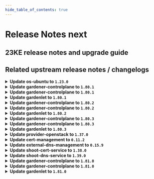 ```yaml
---
hide_table_of_contents: true
---
```


# Release Notes next

## 23KE release notes and upgrade guide

## Related upstream release notes / changelogs


<details>
<summary><b>Update os-ubuntu to <code>1.23.0</code></b></summary>

# [gardener/gardener-extension-os-ubuntu]

## ⚠️ Breaking Changes

- `[OPERATOR]` `extension-os-ubuntu` no longer supports Shoots with Кubernetes version < 1.22. by @shafeeqes [#82]

</details>

<details>
<summary><b>Update gardener-controlplane to <code>1.80.1</code></b></summary>

# [gardener/gardener]

## 🐛 Bug Fixes

- `[USER]` The two additional labels `worker.gardener.cloud/image-name` and `worker.gardener.cloud/image-version` that were previously introduced and attached to worker nodes are removed again to fix a regression that causes the `kubelet` to restart on nodes that are due to be upgraded to a new OS but not rolled yet which causes their `Pod`s to become temporarily unready. by @gardener-ci-robot [#8551]

## Docker Images
admission-controller: `eu.gcr.io/gardener-project/gardener/admission-controller:v1.80.1`
apiserver: `eu.gcr.io/gardener-project/gardener/apiserver:v1.80.1`
controller-manager: `eu.gcr.io/gardener-project/gardener/controller-manager:v1.80.1`
scheduler: `eu.gcr.io/gardener-project/gardener/scheduler:v1.80.1`
operator: `eu.gcr.io/gardener-project/gardener/operator:v1.80.1`
gardenlet: `eu.gcr.io/gardener-project/gardener/gardenlet:v1.80.1`
resource-manager: `eu.gcr.io/gardener-project/gardener/resource-manager:v1.80.1`

</details>

<details>
<summary><b>Update gardener-controlplane to <code>1.80.1</code></b></summary>

# [gardener/gardener]

## 🐛 Bug Fixes

- `[USER]` The two additional labels `worker.gardener.cloud/image-name` and `worker.gardener.cloud/image-version` that were previously introduced and attached to worker nodes are removed again to fix a regression that causes the `kubelet` to restart on nodes that are due to be upgraded to a new OS but not rolled yet which causes their `Pod`s to become temporarily unready. by @gardener-ci-robot [#8551]

## Docker Images
admission-controller: `eu.gcr.io/gardener-project/gardener/admission-controller:v1.80.1`
apiserver: `eu.gcr.io/gardener-project/gardener/apiserver:v1.80.1`
controller-manager: `eu.gcr.io/gardener-project/gardener/controller-manager:v1.80.1`
scheduler: `eu.gcr.io/gardener-project/gardener/scheduler:v1.80.1`
operator: `eu.gcr.io/gardener-project/gardener/operator:v1.80.1`
gardenlet: `eu.gcr.io/gardener-project/gardener/gardenlet:v1.80.1`
resource-manager: `eu.gcr.io/gardener-project/gardener/resource-manager:v1.80.1`

</details>

<details>
<summary><b>Update gardenlet to <code>1.80.1</code></b></summary>

# [gardener/gardener]

## 🐛 Bug Fixes

- `[USER]` The two additional labels `worker.gardener.cloud/image-name` and `worker.gardener.cloud/image-version` that were previously introduced and attached to worker nodes are removed again to fix a regression that causes the `kubelet` to restart on nodes that are due to be upgraded to a new OS but not rolled yet which causes their `Pod`s to become temporarily unready. by @gardener-ci-robot [#8551]

## Docker Images
admission-controller: `eu.gcr.io/gardener-project/gardener/admission-controller:v1.80.1`
apiserver: `eu.gcr.io/gardener-project/gardener/apiserver:v1.80.1`
controller-manager: `eu.gcr.io/gardener-project/gardener/controller-manager:v1.80.1`
scheduler: `eu.gcr.io/gardener-project/gardener/scheduler:v1.80.1`
operator: `eu.gcr.io/gardener-project/gardener/operator:v1.80.1`
gardenlet: `eu.gcr.io/gardener-project/gardener/gardenlet:v1.80.1`
resource-manager: `eu.gcr.io/gardener-project/gardener/resource-manager:v1.80.1`

</details>

<details>
<summary><b>Update gardener-controlplane to <code>1.80.2</code></b></summary>

# [gardener/gardener]

## 🐛 Bug Fixes

- `[USER]` A bug causing unnecessary reorder of extension in `Shoot` `spec.extensions` is fixed. by @gardener-ci-robot [#8575]
- `[OPERATOR]` Fixed a possibility for the `migrate` phase of control plane migration to become permanently stuck if the shoot was created when the `MachineControllerManagerDeployment` feature gate is disabled, control plane migration is triggered for the shoot and the feature gate is enabled during the migration phase. by @gardener-ci-robot [#8570]

</details>

<details>
<summary><b>Update gardener-controlplane to <code>1.80.2</code></b></summary>

# [gardener/gardener]

## 🐛 Bug Fixes

- `[USER]` A bug causing unnecessary reorder of extension in `Shoot` `spec.extensions` is fixed. by @gardener-ci-robot [#8575]
- `[OPERATOR]` Fixed a possibility for the `migrate` phase of control plane migration to become permanently stuck if the shoot was created when the `MachineControllerManagerDeployment` feature gate is disabled, control plane migration is triggered for the shoot and the feature gate is enabled during the migration phase. by @gardener-ci-robot [#8570]

</details>

<details>
<summary><b>Update gardenlet to <code>1.80.2</code></b></summary>

# [gardener/gardener]

## 🐛 Bug Fixes

- `[USER]` A bug causing unnecessary reorder of extension in `Shoot` `spec.extensions` is fixed. by @gardener-ci-robot [#8575]
- `[OPERATOR]` Fixed a possibility for the `migrate` phase of control plane migration to become permanently stuck if the shoot was created when the `MachineControllerManagerDeployment` feature gate is disabled, control plane migration is triggered for the shoot and the feature gate is enabled during the migration phase. by @gardener-ci-robot [#8570]

</details>

<details>
<summary><b>Update gardener-controlplane to <code>1.80.3</code></b></summary>

# [gardener/gardener]

## 🐛 Bug Fixes

- `[USER]` A bug has been fixed that prevented users without permissions to list `CustomResourceDefinition`s from interacting with the Gardener APIs when using a `kubectl` version lower than `1.27`. by @gardener-ci-robot [#8580]

</details>

<details>
<summary><b>Update gardener-controlplane to <code>1.80.3</code></b></summary>

# [gardener/gardener]

## 🐛 Bug Fixes

- `[USER]` A bug has been fixed that prevented users without permissions to list `CustomResourceDefinition`s from interacting with the Gardener APIs when using a `kubectl` version lower than `1.27`. by @gardener-ci-robot [#8580]

</details>

<details>
<summary><b>Update gardenlet to <code>1.80.3</code></b></summary>

# [gardener/gardener]

## 🐛 Bug Fixes

- `[USER]` A bug has been fixed that prevented users without permissions to list `CustomResourceDefinition`s from interacting with the Gardener APIs when using a `kubectl` version lower than `1.27`. by @gardener-ci-robot [#8580]

</details>

<details>
<summary><b>Update provider-openstack to <code>1.37.0</code></b></summary>

# [gardener/machine-controller-manager]

## 🐛 Bug Fixes

- `[OPERATOR]` Included `UnavailableReplicas` in determining if a machine deployment status update is needed by @rishabh-11 [gardener/machine-controller-manager#833]
- `[OPERATOR]` Force drain and delete volume attachments for nodes un-healthy due to `ReadOnlyFileSystem` and `NotReady` for too long by @elankath [gardener/machine-controller-manager#839]
- `[OPERATOR]` An issue causing nil pointer panic on scaleup of the machinedeployment along with trigger of rolling update, is fixed by @acumino [gardener/machine-controller-manager#814]
- `[USER]` An edge case where outdated DesiredReplicas annotation blocked a rolling update is fixed. by @rishabh-11 [gardener/machine-controller-manager#821]
## 🏃 Others

- `[DEVELOPER]` status.Status now captures underline cause, allowing consumers to introspect the error returned by the provider. WrapError() function could be used to wrap the provider error by @unmarshall [gardener/machine-controller-manager#842]
- `[DEVELOPER]` Removed dead metrics code and refactored the remaining metrics code by @himanshu-kun [gardener/machine-controller-manager#823]
- `[DEVELOPER]` A new make target is introduced to add license headers. by @unmarshall [gardener/machine-controller-manager#845]
- `[DEVELOPER]` Bump `k8s.io/*` deps to v0.27.2 by @afritzler [gardener/machine-controller-manager#820]
- `[OPERATOR]` Added a new metric that will allow to get the number of stale (due to unhealthiness) machines  that are getting terminated by @jguipi [gardener/machine-controller-manager#808]
- `[OPERATOR]` Updated to go v1.20.5 by @rishabh-11 [gardener/machine-controller-manager#827]
- `[OPERATOR]` Makefile targets have changed: Introduced gardener-setup, gardener-restore, gardener-local-mcm-up, non-gardener-setup, non-gardener-restore,  non-gardener-local-mcm-up. Users can also directly use the scripts which are used by these makefile targets. by @unmarshall [gardener/machine-controller-manager#852]
- `[OPERATOR]` Added `errorCode` field in the `LastOperation` struct. This should be implemented only for the `CreateMachine` call in the `triggerCreationFlow`. This field will be utilized by Cluster autoscaler to do early backoff  by @rishabh-11 [gardener/machine-controller-manager#851]
- `[OPERATOR]` New metrics introduced:   
  - api_request_duration_seconds -> tracks time taken for successful invocation of provider APIs. This metric can be filtered by provider and service.  
  - driver_request_duration_seconds -> tracks total time taken to successfully complete driver method invocation. This metric can be filtered by provider and operation.  
  - driver_requests_failed_total -> records total number of failed driver API requests. This metric can be filtered by provider, operations and error_code. by @unmarshall [gardener/machine-controller-manager#842]
# [gardener/gardener-extension-provider-openstack]

## ⚠️ Breaking Changes

- `[OPERATOR]` `provider-openstack` no longer supports Shoots or Seeds with Кubernetes version < 1.24. by @shafeeqes [#670]
## 🏃 Others

- `[OPERATOR]` Enable propagating pod routes to nodes without overlay network by @ScheererJ [#654]
- `[OPERATOR]` updated image csi-attacher -> `v4.4.0` by @kon-angelo [#675]
- `[OPERATOR]` updated image manila-csi-plugin `v1.27.1`-> `v1.27.2` by @kon-angelo [#675]
- `[OPERATOR]` updated image snapshot-controller -> `v6.3.0` by @kon-angelo [#675]
- `[OPERATOR]` updated image livenessprobe -> `v2.11.0` by @kon-angelo [#675]
- `[OPERATOR]` Add manila topology labels to machines. This enables scaling from 0 for pods depending on manila volumes. by @kon-angelo [#674]
- `[OPERATOR]` updated image cinder-csi-plugin `v1.27.1`-> `v1.27.2` by @kon-angelo [#675]
- `[OPERATOR]` updated image cloud-provider-openstack `v1.27.1`-> `v1.27.2` by @kon-angelo [#675]
- `[OPERATOR]` updated image csi-provisioner -> `v3.6.0` by @kon-angelo [#675]
- `[OPERATOR]` updated image csi-resizer -> `v1.9.0` by @kon-angelo [#675]
- `[DEVELOPER]` Added description to openstack security group rules. by @nschad [#666]
# [gardener/machine-controller-manager-provider-openstack]

## 🏃 Others

- `[USER]` Vendor gardener `v1.79.0` by @kon-angelo [gardener/machine-controller-manager-provider-openstack#100]
- `[USER]` `ResourceExhausted` error code is returned when no valid host is found in the zone  by @rishabh-11 [gardener/machine-controller-manager-provider-openstack#97]
- `[DEPENDENCY]` The following dependency is updated:-  
  github.com/gardener/machine-controller-manager v0.49.1 -> v0.50.0 by @rishabh-11 [gardener/machine-controller-manager-provider-openstack#98]

</details>

<details>
<summary><b>Update cert-management to <code>0.11.2</code></b></summary>

# [gardener/cert-management]

## 🏃 Others

- `[OPERATOR]` Update k8s dependencies by updating controller-manager-library by @MartinWeindel [#142]
- `[OPERATOR]` Bumps golang from 1.21.1 to 1.21.2. by @MartinWeindel [#142]

</details>

<details>
<summary><b>Update external-dns-management to <code>0.15.9</code></b></summary>

# [gardener/external-dns-management]

## ✨ New Features

- `[USER]` Creating a `DNSEntry` for the base domain of a hosted zone is now allowed for all providers but `azure-dns` and `azure-private-dns`. by @MartinWeindel [#316]
## 🏃 Others

- `[OPERATOR]` Update AWS canonical hosted zones from github.com/kubernetes-sigs/external-dns repository. by @MartinWeindel [#322]
- `[OPERATOR]` Bumps golang from 1.21.1 to 1.21.2. by @MartinWeindel [#323]
- `[OPERATOR]` Bumps golang from 1.20.7 to 1.21.1. by @dependabot[bot] [#318]
- `[OPERATOR]` Update k8s dependencies by updating controller-manager-library by @MartinWeindel [#323]
- `[OPERATOR]` Additional AWS regions `ap-southeast-4` and `il-central-1` with canonical hosted zones for ELBs by @MartinWeindel [#321]
- `[USER]` Infoblox provider: support for extensible attributes by @nitrocb [#320]

</details>

<details>
<summary><b>Update shoot-cert-service to <code>1.38.0</code></b></summary>

# [gardener/gardener-extension-shoot-cert-service]

## 🐛 Bug Fixes

- `[OPERATOR]` The `CustomResourceDefinition`s deployed to shoot clusters are now labelled with `shoot.gardener.cloud/no-cleanup=true` to prevent `gardenlet` to deleting them during shoot deletion. by @MartinWeindel [#195]
- `[OPERATOR]` The `CustomResourceDefinition`s deployed to shoot clusters are now annotated with `resources.gardener.cloud/skip-health-check=true` to prevent `gardener-resource-manager` from recreating them too fast during shoot deletion. by @rfranzke [#194]
## 🏃 Others

- `[OPERATOR]` Bumps golang from 1.21.0 to 1.21.1. by @dependabot[bot] [#193]
- `[OPERATOR]` The following dependency is updated:  
  - github.com/gardener/gardener: v1.77.0-> v1.80.1  
  - k8s.io/* : v0.26.3 -> v0.28.2  
  - sigs.k8s.io/controller-runtime: v0.14.6-> v0.16.2 by @acumino [#196]
# [gardener/cert-management]

## 🐛 Bug Fixes

- `[OPERATOR]` Fix edge case of inconsistent certificate/secret: request certificate in this case. by @MartinWeindel [gardener/cert-management#138]
- `[USER]` Disable followCNAME by default again as it was activated implicitly by github.com/go-acme/lego version upgrade by @MartinWeindel [gardener/cert-management#140]
## 🏃 Others

- `[OPERATOR]` Bumps golang from 1.21.1 to 1.21.2. by @MartinWeindel [gardener/cert-management#142]
- `[OPERATOR]` Update k8s dependencies by updating controller-manager-library by @MartinWeindel [gardener/cert-management#142]

</details>

<details>
<summary><b>Update shoot-dns-service to <code>1.39.0</code></b></summary>

# [gardener/external-dns-management]

## ✨ New Features

- `[USER]` Creating a `DNSEntry` for the base domain of a hosted zone is now allowed for all providers but `azure-dns` and `azure-private-dns`. by @MartinWeindel [gardener/external-dns-management#316]
## 🏃 Others

- `[USER]` Infoblox provider: support for extensible attributes by @nitrocb [gardener/external-dns-management#320]
- `[OPERATOR]` Update AWS canonical hosted zones from github.com/kubernetes-sigs/external-dns repository. by @MartinWeindel [gardener/external-dns-management#322]
- `[OPERATOR]` Bumps golang from 1.20.7 to 1.21.1. by @dependabot[bot] [gardener/external-dns-management#318]
- `[OPERATOR]` Additional AWS regions `ap-southeast-4` and `il-central-1` with canonical hosted zones for ELBs by @MartinWeindel [gardener/external-dns-management#321]
- `[OPERATOR]` Update k8s dependencies by updating controller-manager-library by @MartinWeindel [gardener/external-dns-management#323]
- `[OPERATOR]` Bumps golang from 1.21.1 to 1.21.2. by @MartinWeindel [gardener/external-dns-management#323]
# [gardener/gardener-extension-shoot-dns-service]

## ⚠️ Breaking Changes

- `[OPERATOR]` `extension-shoot-dns-service` no longer supports Shoots with Кubernetes version < 1.24. by @shafeeqes [#241]
## 🐛 Bug Fixes

- `[OPERATOR]` The `CustomResourceDefinition`s deployed to shoot clusters are now annotated with `resources.gardener.cloud/skip-health-check=true` to prevent `gardener-resource-manager` from recreating them too fast during shoot deletion. by @rfranzke [#240]
- `[OPERATOR]` The `CustomResourceDefinition`s deployed to shoot clusters are now labelled with `shoot.gardener.cloud/no-cleanup=true` to prevent `gardenlet` to deleting them during shoot deletion. by @MartinWeindel [#243]
## 🏃 Others

- `[OPERATOR]` Add copy of images.yaml to charts dir to resolve installation issue for landscapes using RBSC by @MartinWeindel [#237]
- `[OPERATOR]` The following dependency is updated:  
  - github.com/gardener/gardener: v1.77.0-> v1.80.1  
  - k8s.io/* : v0.26.3 -> v0.28.2  
  - sigs.k8s.io/controller-runtime: v0.14.6-> v0.16.2 by @acumino [#244]
- `[OPERATOR]` Bumps golang from 1.21.0 to 1.21.1. by @dependabot[bot] [#239]

</details>

<details>
<summary><b>Update gardener-controlplane to <code>1.81.0</code></b></summary>

# [gardener/etcd-druid]

## ⚠️ Breaking Changes

- `[USER]` Update etcd-custom-image to `v3.4.26-2`. by @shreyas-s-rao [gardener/etcd-druid#656]
- `[OPERATOR]` Etcd druid will now not support `policy/v1beta1` for `PodDisruptionBudget`s and will only use `policy/v1` for `PodDisruptionBudget`s by @aaronfern [gardener/etcd-druid#681]
## 📰 Noteworthy

- `[OPERATOR]` `custodian-sync-period` value is set to `15s` in the Helm chart for etcd-druid. by @shreyas-s-rao [gardener/etcd-druid#688]
- `[OPERATOR]` Add new flag `metrics-scrape-wait-duration` for compaction controller to set a wait duration at the end of every compaction job, to allow for metrics to be scraped by a Prometheus instance. by @abdasgupta [gardener/etcd-druid#686]
- `[OPERATOR]` Etcd snapshot compaction jobs will now be named `<etcd-name>-compactor` for better readability for human operators. by @abdasgupta [gardener/etcd-druid#672]
## ✨ New Features

- `[OPERATOR]` Introduce `Spec.Backup.DeltaSnapshotRetentionPeriod` in the `Etcd` resource to allow configuring retention period for delta snapshots. by @seshachalam-yv [gardener/etcd-druid#651]
- `[DEVELOPER]` Add support for `Local` provider for e2e tests. by @shreyas-s-rao [gardener/etcd-druid#668]
## 🐛 Bug Fixes

- `[OPERATOR]` A bug causing incorrect volume mount path for `Etcd`s and `EtcdCopyBackupsTask`s using `Local` snapshot storage provider while using distroless etcd-backup-restore image `v0.25.x` has been resolved. by @aaronfern [gardener/etcd-druid#662]
- `[OPERATOR]` Custodian controller no longer watches leases owned by the etcd resources, thus reducing frequency of etcd status updates and now honouring `custodian-sync-period` value. by @shreyas-s-rao [gardener/etcd-druid#688]
- `[OPERATOR]` Resolved an issue where the Custodian Controller was not updating the `Replicas` field in the `etcd` status to reflect the `CurrentReplicas` from the StatefulSet status. This fix ensures consistent behavior with the `etcd` Controller in Druid. by @seshachalam-yv [gardener/etcd-druid#701]
- `[OPERATOR]` A bug causing `EtcdCopyBackupsTask` jobs to fail to create temp snapshot directory while using distroless etcd-backup-restore image `v0.25.x` has been resolved. by @aaronfern [gardener/etcd-druid#662]
## 🏃 Others

- `[OPERATOR]` Upgraded `etcd-backup-restore` from `v0.24.3` to `v0.24.6` for `etcd-custom-image`, and from `v0.25.1` to `v0.26.0` for `etcd-wrapper` by @gardener-robot-ci-3 [gardener/etcd-druid#687]
- `[OPERATOR]` All default images are now present in `images.yaml` by @aaronfern [gardener/etcd-druid#673]
## 📖 Documentation

- `[DEVELOPER]` Introduce DEPs (Druid Enhancement Proposals) for proposing large design changes in etcd-druid. by @shreyas-s-rao [gardener/etcd-druid#659]
- `[OPERATOR]` Introduce DEP-04 [EtcdMember Custom Resource](https://github.com/gardener/etcd-druid/blob/master/docs/proposals/04-etcd-member-custom-resource.md). by @shreyas-s-rao [gardener/etcd-druid#658]
# [gardener/etcd-backup-restore]

## 📰 Noteworthy

- `[USER]` Introduce flag `metrics-scrape-wait-duration` to `etcdbrctl compact` command, that specifies a wait duration at the end of a snapshot compaction, to allow Prometheus to scrape metrics related to compaction before the `etcdbrctl` process exits. by @abdasgupta [gardener/etcd-backup-restore#667]
- `[OPERATOR]` Etcd-backup-restore now uses the user home directory to create files. by @aaronfern [gardener/etcd-backup-restore#637]
- `[OPERATOR]` Etcd-backup-restore now uses a distroless image as its base image. It is no longer compatible with [etcd-custom-image](https://github.com/gardener/etcd-custom-image), and must be used with [etcd-wrapper](https://github.com/gardener/etcd-wrapper) instead.  by @aaronfern [gardener/etcd-backup-restore#637]
## 🏃 Others

- `[OPERATOR]` Upgraded Ginkgo v1 to v2 and updated other dependencies by @seshachalam-yv [gardener/etcd-backup-restore#647]
- `[OPERATOR]` While scaling up a non-HA etcd cluster to HA skipping the scale-up checks for first member of etcd cluster as first member can never be a part of scale-up scenarios. by @ishan16696 [gardener/etcd-backup-restore#649]
- `[OPERATOR]` Bump alpine base version for Docker build to `3.18.2`. by @shreyas-s-rao [gardener/etcd-backup-restore#638]
- `[OPERATOR]` Backup-restore waits for its etcd to be ready before attempting to update peerUrl by @aaronfern [gardener/etcd-backup-restore#628]
- `[OPERATOR]` Introduced `delta-snapshot-retention-period` CLI flag to extend the configurable retention period for delta snapshots in `etcd-backup-restore`, enhancing flexibility for backup retention. by @seshachalam-yv [gardener/etcd-backup-restore#640]
- `[OPERATOR]` Revendors the bbolt from `v1.3.6` to `v1.3.7` by @ishan16696 [gardener/etcd-backup-restore#659]
- `[DEVELOPER]` Add CVE categorization for etcd-backup-restore. by @shreyas-s-rao [gardener/etcd-backup-restore#644]
# [gardener/machine-controller-manager]

## 🐛 Bug Fixes

- `[OPERATOR]` Force drain and delete volume attachments for nodes un-healthy due to `ReadOnlyFileSystem` and `NotReady` for too long by @elankath [gardener/machine-controller-manager#839]
- `[OPERATOR]` Included `UnavailableReplicas` in determining if a machine deployment status update is needed by @rishabh-11 [gardener/machine-controller-manager#833]
- `[OPERATOR]` An issue causing nil pointer panic on scaleup of the machinedeployment along with trigger of rolling update, is fixed by @acumino [gardener/machine-controller-manager#814]
- `[USER]` An edge case where outdated DesiredReplicas annotation blocked a rolling update is fixed. by @rishabh-11 [gardener/machine-controller-manager#821]
## 🏃 Others

- `[DEVELOPER]` status.Status now captures underline cause, allowing consumers to introspect the error returned by the provider. WrapError() function could be used to wrap the provider error by @unmarshall [gardener/machine-controller-manager#842]
- `[DEVELOPER]` A new make target is introduced to add license headers. by @unmarshall [gardener/machine-controller-manager#845]
- `[DEVELOPER]` Bump `k8s.io/*` deps to v0.27.2 by @afritzler [gardener/machine-controller-manager#820]
- `[DEVELOPER]` Removed dead metrics code and refactored the remaining metrics code by @himanshu-kun [gardener/machine-controller-manager#823]
- `[OPERATOR]` New metrics introduced:   
  - api_request_duration_seconds -> tracks time taken for successful invocation of provider APIs. This metric can be filtered by provider and service.  
  - driver_request_duration_seconds -> tracks total time taken to successfully complete driver method invocation. This metric can be filtered by provider and operation.  
  - driver_requests_failed_total -> records total number of failed driver API requests. This metric can be filtered by provider, operations and error_code. by @unmarshall [gardener/machine-controller-manager#842]
- `[OPERATOR]` Updated to go v1.20.5 by @rishabh-11 [gardener/machine-controller-manager#827]
- `[OPERATOR]` Added a new metric that will allow to get the number of stale (due to unhealthiness) machines  that are getting terminated by @jguipi [gardener/machine-controller-manager#808]
- `[OPERATOR]` Added `errorCode` field in the `LastOperation` struct. This should be implemented only for the `CreateMachine` call in the `triggerCreationFlow`. This field will be utilized by Cluster autoscaler to do early backoff  by @rishabh-11 [gardener/machine-controller-manager#851]
- `[OPERATOR]` Makefile targets have changed: Introduced gardener-setup, gardener-restore, gardener-local-mcm-up, non-gardener-setup, non-gardener-restore,  non-gardener-local-mcm-up. Users can also directly use the scripts which are used by these makefile targets. by @unmarshall [gardener/machine-controller-manager#852]
# [gardener/gardener]

## ⚠️ Breaking Changes

- `[DEPENDENCY]` Extensions have to implement the `ForceDelete` function in the actuator with the logic of forcefully deleting all the resources deployed by them. by @shafeeqes [#8414]
- `[DEPENDENCY]` The `extensions/pkg/controller.Use{TokenRequestor,ServiceAccountTokenVolumeProjection}` functions have been removed since they always return `true`. by @rfranzke [#8582]
- `[OPERATOR]` ⚠️ Gardener does no longer support garden, seed, or shoot clusters with Kubernetes versions < 1.24. Make sure to upgrade all existing clusters before upgrading to this Gardener version. by @shafeeqes [#8487]
- `[DEVELOPER]` The `pkg/utils/gardener.IntStrPtrFromInt` function has been renamed to `IntStrPtrFromInt32` since `intstr.FromInt` is deprecated. by @rfranzke [#8579]
- `[USER]` The `alpha.kube-apiserver.scaling.shoot.gardener.cloud/class` annotation on `Shoot`s has no effect anymore and should be removed. by @rfranzke [#8526]
## 📰 Noteworthy

- `[USER]` The two additional labels `worker.gardener.cloud/image-name` and `worker.gardener.cloud/image-version` that were previously introduced and attached to worker nodes are removed again to fix a regression that causes the `kubelet` to restart on nodes that are due to be upgraded to a new OS but not rolled yet which causes their `Pod`s to become temporarily unready. by @MrBatschner [#8524]
- `[OPERATOR]` The `MachineControllerManagerDeployment` has been promoted to beta and is now enabled by default. Make sure that all registered provider extensions support this feature gate before upgrading to this version of Gardener. by @rfranzke [#8526]
- `[OPERATOR]` The `DisableScalingClassesForShoots` feature gates has been promoted to GA (and is now always enabled). by @rfranzke [#8526]
## ✨ New Features

- `[USER]` The `gardener-scheduler` now populates scheduling failure reasons to the `Shoot`'s `.status.lastOperation.description` field. by @rfranzke [#8527]
- `[USER]` When the `ShootForceDeletion` featuregate in the apiserver is turned on, users will be able to force-delete the Shoot. You **MUST** ensure that all the resources created in the IaaS account are cleaned up to prevent orphaned resources. Gardener will **NOT** delete any resources in the Shoot cloud-provider account. See [Shoot Force Deletion](https://github.com/gardener/gardener/blob/master/docs/usage/shoot_operations.md#force-deletion) for more details. by @shafeeqes [#8414]
- `[USER]` Multiple expanders for `cluster-autoscaler` can now be specified in the `Shoot` API via the `.spec.kubernetes.clusterAutoscaler.expander` field. by @aaronfern [#8573]
## 🐛 Bug Fixes

- `[OPERATOR]` Fixed a possibility for the `migrate` phase of control plane migration to become permanently stuck if the shoot was created when the `MachineControllerManagerDeployment` feature gate is disabled, control plane migration is triggered for the shoot and the feature gate is enabled during the migration phase. by @plkokanov [#8568]
- `[USER]`  Fix an issue, where DNS lookups for non-existing pods of a StatefulSet yielded one of the existing pods even when it should not have.  by @axel7born [#8544]
- `[USER]` A bug has been fixed that prevented users without permissions to list `CustomResourceDefinition`s from interacting with the Gardener APIs when using a `kubectl` version lower than `1.27`. by @rfranzke [#8577]
- `[USER]` A bug causing unnecessary reorder of extension in `Shoot` `spec.extensions` is fixed. by @acumino [#8569]
## 🏃 Others

- `[OPERATOR]` The shoot namespace in seeds is redeployed during the shoot migration flow to update the zones in use. by @plkokanov [#8564]
- `[OPERATOR]` `nginx-ingress-controller` image is updated to `v1.9.0`. by @shafeeqes [#8558]
- `[OPERATOR]` Add an alert for VPNHAShootNoPods when shoot in HA (high availability) mode. by @tedteng [#8506]
- `[USER]` Gardener refined the scope of the problematic webhook matcher for `endpoint` objects. Earlier, shoot clusters were assigned a constraint reporting a problem with a `failurePolocy: Fail` webhook acting on these objects. Now, only `endpoint`s in the `kube-system` and `defaults` namespaces are considered for this check. by @acumino [#8521]
# [gardener/autoscaler]

## ✨ New Features

- `[DEVELOPER]` unit tests framework introduced to test implemented methods of `Cloudprovider` and `Nodegroup` interface by @rishabh-11 [gardener/autoscaler#215]
- `[USER]` Gardener autoscaler now backs-off early from a node-group (i.e. machinedeployment) in case of `ResourceExhausted` error. Refer docs at `https://github.com/gardener/autoscaler/blob/machine-controller-manager-provider/cluster-autoscaler/FAQ.md#when-does-autoscaler-backs-off-early-from-a-node-group` for details. by @himanshu-kun [gardener/autoscaler#253]
## 🐛 Bug Fixes

- `[OPERATOR]` A bug where MCM removed a machine other than the one , CA wanted , is resolved. by @rishabh-11 [gardener/autoscaler#215]
## 🏃 Others

- `[OPERATOR]` Initial implementation for `Refresh()` method of `CloudProvider` interface done by @rishabh-11 [gardener/autoscaler#215]
- `[OPERATOR]` `machinepriority.machine.sapcloud.io` annotation on machine is now reset to 3 by autoscaler if the corresponding node doesn't have `ToBeDeletedByClusterAutoscaler` taint by @rishabh-11 [gardener/autoscaler#215]
# [gardener/etcd-custom-image]

## 📰 Noteworthy

- `[OPERATOR]` Update alpine base image version to 3.18.3. by @shreyas-s-rao [gardener/etcd-custom-image#40]

</details>

<details>
<summary><b>Update gardener-controlplane to <code>1.81.0</code></b></summary>

# [gardener/etcd-druid]

## ⚠️ Breaking Changes

- `[USER]` Update etcd-custom-image to `v3.4.26-2`. by @shreyas-s-rao [gardener/etcd-druid#656]
- `[OPERATOR]` Etcd druid will now not support `policy/v1beta1` for `PodDisruptionBudget`s and will only use `policy/v1` for `PodDisruptionBudget`s by @aaronfern [gardener/etcd-druid#681]
## 📰 Noteworthy

- `[OPERATOR]` `custodian-sync-period` value is set to `15s` in the Helm chart for etcd-druid. by @shreyas-s-rao [gardener/etcd-druid#688]
- `[OPERATOR]` Add new flag `metrics-scrape-wait-duration` for compaction controller to set a wait duration at the end of every compaction job, to allow for metrics to be scraped by a Prometheus instance. by @abdasgupta [gardener/etcd-druid#686]
- `[OPERATOR]` Etcd snapshot compaction jobs will now be named `<etcd-name>-compactor` for better readability for human operators. by @abdasgupta [gardener/etcd-druid#672]
## ✨ New Features

- `[OPERATOR]` Introduce `Spec.Backup.DeltaSnapshotRetentionPeriod` in the `Etcd` resource to allow configuring retention period for delta snapshots. by @seshachalam-yv [gardener/etcd-druid#651]
- `[DEVELOPER]` Add support for `Local` provider for e2e tests. by @shreyas-s-rao [gardener/etcd-druid#668]
## 🐛 Bug Fixes

- `[OPERATOR]` A bug causing incorrect volume mount path for `Etcd`s and `EtcdCopyBackupsTask`s using `Local` snapshot storage provider while using distroless etcd-backup-restore image `v0.25.x` has been resolved. by @aaronfern [gardener/etcd-druid#662]
- `[OPERATOR]` Custodian controller no longer watches leases owned by the etcd resources, thus reducing frequency of etcd status updates and now honouring `custodian-sync-period` value. by @shreyas-s-rao [gardener/etcd-druid#688]
- `[OPERATOR]` Resolved an issue where the Custodian Controller was not updating the `Replicas` field in the `etcd` status to reflect the `CurrentReplicas` from the StatefulSet status. This fix ensures consistent behavior with the `etcd` Controller in Druid. by @seshachalam-yv [gardener/etcd-druid#701]
- `[OPERATOR]` A bug causing `EtcdCopyBackupsTask` jobs to fail to create temp snapshot directory while using distroless etcd-backup-restore image `v0.25.x` has been resolved. by @aaronfern [gardener/etcd-druid#662]
## 🏃 Others

- `[OPERATOR]` Upgraded `etcd-backup-restore` from `v0.24.3` to `v0.24.6` for `etcd-custom-image`, and from `v0.25.1` to `v0.26.0` for `etcd-wrapper` by @gardener-robot-ci-3 [gardener/etcd-druid#687]
- `[OPERATOR]` All default images are now present in `images.yaml` by @aaronfern [gardener/etcd-druid#673]
## 📖 Documentation

- `[DEVELOPER]` Introduce DEPs (Druid Enhancement Proposals) for proposing large design changes in etcd-druid. by @shreyas-s-rao [gardener/etcd-druid#659]
- `[OPERATOR]` Introduce DEP-04 [EtcdMember Custom Resource](https://github.com/gardener/etcd-druid/blob/master/docs/proposals/04-etcd-member-custom-resource.md). by @shreyas-s-rao [gardener/etcd-druid#658]
# [gardener/etcd-backup-restore]

## 📰 Noteworthy

- `[USER]` Introduce flag `metrics-scrape-wait-duration` to `etcdbrctl compact` command, that specifies a wait duration at the end of a snapshot compaction, to allow Prometheus to scrape metrics related to compaction before the `etcdbrctl` process exits. by @abdasgupta [gardener/etcd-backup-restore#667]
- `[OPERATOR]` Etcd-backup-restore now uses the user home directory to create files. by @aaronfern [gardener/etcd-backup-restore#637]
- `[OPERATOR]` Etcd-backup-restore now uses a distroless image as its base image. It is no longer compatible with [etcd-custom-image](https://github.com/gardener/etcd-custom-image), and must be used with [etcd-wrapper](https://github.com/gardener/etcd-wrapper) instead.  by @aaronfern [gardener/etcd-backup-restore#637]
## 🏃 Others

- `[OPERATOR]` Upgraded Ginkgo v1 to v2 and updated other dependencies by @seshachalam-yv [gardener/etcd-backup-restore#647]
- `[OPERATOR]` While scaling up a non-HA etcd cluster to HA skipping the scale-up checks for first member of etcd cluster as first member can never be a part of scale-up scenarios. by @ishan16696 [gardener/etcd-backup-restore#649]
- `[OPERATOR]` Bump alpine base version for Docker build to `3.18.2`. by @shreyas-s-rao [gardener/etcd-backup-restore#638]
- `[OPERATOR]` Backup-restore waits for its etcd to be ready before attempting to update peerUrl by @aaronfern [gardener/etcd-backup-restore#628]
- `[OPERATOR]` Introduced `delta-snapshot-retention-period` CLI flag to extend the configurable retention period for delta snapshots in `etcd-backup-restore`, enhancing flexibility for backup retention. by @seshachalam-yv [gardener/etcd-backup-restore#640]
- `[OPERATOR]` Revendors the bbolt from `v1.3.6` to `v1.3.7` by @ishan16696 [gardener/etcd-backup-restore#659]
- `[DEVELOPER]` Add CVE categorization for etcd-backup-restore. by @shreyas-s-rao [gardener/etcd-backup-restore#644]
# [gardener/machine-controller-manager]

## 🐛 Bug Fixes

- `[OPERATOR]` Force drain and delete volume attachments for nodes un-healthy due to `ReadOnlyFileSystem` and `NotReady` for too long by @elankath [gardener/machine-controller-manager#839]
- `[OPERATOR]` Included `UnavailableReplicas` in determining if a machine deployment status update is needed by @rishabh-11 [gardener/machine-controller-manager#833]
- `[OPERATOR]` An issue causing nil pointer panic on scaleup of the machinedeployment along with trigger of rolling update, is fixed by @acumino [gardener/machine-controller-manager#814]
- `[USER]` An edge case where outdated DesiredReplicas annotation blocked a rolling update is fixed. by @rishabh-11 [gardener/machine-controller-manager#821]
## 🏃 Others

- `[DEVELOPER]` status.Status now captures underline cause, allowing consumers to introspect the error returned by the provider. WrapError() function could be used to wrap the provider error by @unmarshall [gardener/machine-controller-manager#842]
- `[DEVELOPER]` A new make target is introduced to add license headers. by @unmarshall [gardener/machine-controller-manager#845]
- `[DEVELOPER]` Bump `k8s.io/*` deps to v0.27.2 by @afritzler [gardener/machine-controller-manager#820]
- `[DEVELOPER]` Removed dead metrics code and refactored the remaining metrics code by @himanshu-kun [gardener/machine-controller-manager#823]
- `[OPERATOR]` New metrics introduced:   
  - api_request_duration_seconds -> tracks time taken for successful invocation of provider APIs. This metric can be filtered by provider and service.  
  - driver_request_duration_seconds -> tracks total time taken to successfully complete driver method invocation. This metric can be filtered by provider and operation.  
  - driver_requests_failed_total -> records total number of failed driver API requests. This metric can be filtered by provider, operations and error_code. by @unmarshall [gardener/machine-controller-manager#842]
- `[OPERATOR]` Updated to go v1.20.5 by @rishabh-11 [gardener/machine-controller-manager#827]
- `[OPERATOR]` Added a new metric that will allow to get the number of stale (due to unhealthiness) machines  that are getting terminated by @jguipi [gardener/machine-controller-manager#808]
- `[OPERATOR]` Added `errorCode` field in the `LastOperation` struct. This should be implemented only for the `CreateMachine` call in the `triggerCreationFlow`. This field will be utilized by Cluster autoscaler to do early backoff  by @rishabh-11 [gardener/machine-controller-manager#851]
- `[OPERATOR]` Makefile targets have changed: Introduced gardener-setup, gardener-restore, gardener-local-mcm-up, non-gardener-setup, non-gardener-restore,  non-gardener-local-mcm-up. Users can also directly use the scripts which are used by these makefile targets. by @unmarshall [gardener/machine-controller-manager#852]
# [gardener/gardener]

## ⚠️ Breaking Changes

- `[DEPENDENCY]` Extensions have to implement the `ForceDelete` function in the actuator with the logic of forcefully deleting all the resources deployed by them. by @shafeeqes [#8414]
- `[DEPENDENCY]` The `extensions/pkg/controller.Use{TokenRequestor,ServiceAccountTokenVolumeProjection}` functions have been removed since they always return `true`. by @rfranzke [#8582]
- `[OPERATOR]` ⚠️ Gardener does no longer support garden, seed, or shoot clusters with Kubernetes versions < 1.24. Make sure to upgrade all existing clusters before upgrading to this Gardener version. by @shafeeqes [#8487]
- `[DEVELOPER]` The `pkg/utils/gardener.IntStrPtrFromInt` function has been renamed to `IntStrPtrFromInt32` since `intstr.FromInt` is deprecated. by @rfranzke [#8579]
- `[USER]` The `alpha.kube-apiserver.scaling.shoot.gardener.cloud/class` annotation on `Shoot`s has no effect anymore and should be removed. by @rfranzke [#8526]
## 📰 Noteworthy

- `[USER]` The two additional labels `worker.gardener.cloud/image-name` and `worker.gardener.cloud/image-version` that were previously introduced and attached to worker nodes are removed again to fix a regression that causes the `kubelet` to restart on nodes that are due to be upgraded to a new OS but not rolled yet which causes their `Pod`s to become temporarily unready. by @MrBatschner [#8524]
- `[OPERATOR]` The `MachineControllerManagerDeployment` has been promoted to beta and is now enabled by default. Make sure that all registered provider extensions support this feature gate before upgrading to this version of Gardener. by @rfranzke [#8526]
- `[OPERATOR]` The `DisableScalingClassesForShoots` feature gates has been promoted to GA (and is now always enabled). by @rfranzke [#8526]
## ✨ New Features

- `[USER]` The `gardener-scheduler` now populates scheduling failure reasons to the `Shoot`'s `.status.lastOperation.description` field. by @rfranzke [#8527]
- `[USER]` When the `ShootForceDeletion` featuregate in the apiserver is turned on, users will be able to force-delete the Shoot. You **MUST** ensure that all the resources created in the IaaS account are cleaned up to prevent orphaned resources. Gardener will **NOT** delete any resources in the Shoot cloud-provider account. See [Shoot Force Deletion](https://github.com/gardener/gardener/blob/master/docs/usage/shoot_operations.md#force-deletion) for more details. by @shafeeqes [#8414]
- `[USER]` Multiple expanders for `cluster-autoscaler` can now be specified in the `Shoot` API via the `.spec.kubernetes.clusterAutoscaler.expander` field. by @aaronfern [#8573]
## 🐛 Bug Fixes

- `[OPERATOR]` Fixed a possibility for the `migrate` phase of control plane migration to become permanently stuck if the shoot was created when the `MachineControllerManagerDeployment` feature gate is disabled, control plane migration is triggered for the shoot and the feature gate is enabled during the migration phase. by @plkokanov [#8568]
- `[USER]`  Fix an issue, where DNS lookups for non-existing pods of a StatefulSet yielded one of the existing pods even when it should not have.  by @axel7born [#8544]
- `[USER]` A bug has been fixed that prevented users without permissions to list `CustomResourceDefinition`s from interacting with the Gardener APIs when using a `kubectl` version lower than `1.27`. by @rfranzke [#8577]
- `[USER]` A bug causing unnecessary reorder of extension in `Shoot` `spec.extensions` is fixed. by @acumino [#8569]
## 🏃 Others

- `[OPERATOR]` The shoot namespace in seeds is redeployed during the shoot migration flow to update the zones in use. by @plkokanov [#8564]
- `[OPERATOR]` `nginx-ingress-controller` image is updated to `v1.9.0`. by @shafeeqes [#8558]
- `[OPERATOR]` Add an alert for VPNHAShootNoPods when shoot in HA (high availability) mode. by @tedteng [#8506]
- `[USER]` Gardener refined the scope of the problematic webhook matcher for `endpoint` objects. Earlier, shoot clusters were assigned a constraint reporting a problem with a `failurePolocy: Fail` webhook acting on these objects. Now, only `endpoint`s in the `kube-system` and `defaults` namespaces are considered for this check. by @acumino [#8521]
# [gardener/autoscaler]

## ✨ New Features

- `[DEVELOPER]` unit tests framework introduced to test implemented methods of `Cloudprovider` and `Nodegroup` interface by @rishabh-11 [gardener/autoscaler#215]
- `[USER]` Gardener autoscaler now backs-off early from a node-group (i.e. machinedeployment) in case of `ResourceExhausted` error. Refer docs at `https://github.com/gardener/autoscaler/blob/machine-controller-manager-provider/cluster-autoscaler/FAQ.md#when-does-autoscaler-backs-off-early-from-a-node-group` for details. by @himanshu-kun [gardener/autoscaler#253]
## 🐛 Bug Fixes

- `[OPERATOR]` A bug where MCM removed a machine other than the one , CA wanted , is resolved. by @rishabh-11 [gardener/autoscaler#215]
## 🏃 Others

- `[OPERATOR]` Initial implementation for `Refresh()` method of `CloudProvider` interface done by @rishabh-11 [gardener/autoscaler#215]
- `[OPERATOR]` `machinepriority.machine.sapcloud.io` annotation on machine is now reset to 3 by autoscaler if the corresponding node doesn't have `ToBeDeletedByClusterAutoscaler` taint by @rishabh-11 [gardener/autoscaler#215]
# [gardener/etcd-custom-image]

## 📰 Noteworthy

- `[OPERATOR]` Update alpine base image version to 3.18.3. by @shreyas-s-rao [gardener/etcd-custom-image#40]

</details>

<details>
<summary><b>Update gardenlet to <code>1.81.0</code></b></summary>

# [gardener/etcd-druid]

## ⚠️ Breaking Changes

- `[USER]` Update etcd-custom-image to `v3.4.26-2`. by @shreyas-s-rao [gardener/etcd-druid#656]
- `[OPERATOR]` Etcd druid will now not support `policy/v1beta1` for `PodDisruptionBudget`s and will only use `policy/v1` for `PodDisruptionBudget`s by @aaronfern [gardener/etcd-druid#681]
## 📰 Noteworthy

- `[OPERATOR]` `custodian-sync-period` value is set to `15s` in the Helm chart for etcd-druid. by @shreyas-s-rao [gardener/etcd-druid#688]
- `[OPERATOR]` Add new flag `metrics-scrape-wait-duration` for compaction controller to set a wait duration at the end of every compaction job, to allow for metrics to be scraped by a Prometheus instance. by @abdasgupta [gardener/etcd-druid#686]
- `[OPERATOR]` Etcd snapshot compaction jobs will now be named `<etcd-name>-compactor` for better readability for human operators. by @abdasgupta [gardener/etcd-druid#672]
## ✨ New Features

- `[OPERATOR]` Introduce `Spec.Backup.DeltaSnapshotRetentionPeriod` in the `Etcd` resource to allow configuring retention period for delta snapshots. by @seshachalam-yv [gardener/etcd-druid#651]
- `[DEVELOPER]` Add support for `Local` provider for e2e tests. by @shreyas-s-rao [gardener/etcd-druid#668]
## 🐛 Bug Fixes

- `[OPERATOR]` A bug causing incorrect volume mount path for `Etcd`s and `EtcdCopyBackupsTask`s using `Local` snapshot storage provider while using distroless etcd-backup-restore image `v0.25.x` has been resolved. by @aaronfern [gardener/etcd-druid#662]
- `[OPERATOR]` Custodian controller no longer watches leases owned by the etcd resources, thus reducing frequency of etcd status updates and now honouring `custodian-sync-period` value. by @shreyas-s-rao [gardener/etcd-druid#688]
- `[OPERATOR]` Resolved an issue where the Custodian Controller was not updating the `Replicas` field in the `etcd` status to reflect the `CurrentReplicas` from the StatefulSet status. This fix ensures consistent behavior with the `etcd` Controller in Druid. by @seshachalam-yv [gardener/etcd-druid#701]
- `[OPERATOR]` A bug causing `EtcdCopyBackupsTask` jobs to fail to create temp snapshot directory while using distroless etcd-backup-restore image `v0.25.x` has been resolved. by @aaronfern [gardener/etcd-druid#662]
## 🏃 Others

- `[OPERATOR]` Upgraded `etcd-backup-restore` from `v0.24.3` to `v0.24.6` for `etcd-custom-image`, and from `v0.25.1` to `v0.26.0` for `etcd-wrapper` by @gardener-robot-ci-3 [gardener/etcd-druid#687]
- `[OPERATOR]` All default images are now present in `images.yaml` by @aaronfern [gardener/etcd-druid#673]
## 📖 Documentation

- `[DEVELOPER]` Introduce DEPs (Druid Enhancement Proposals) for proposing large design changes in etcd-druid. by @shreyas-s-rao [gardener/etcd-druid#659]
- `[OPERATOR]` Introduce DEP-04 [EtcdMember Custom Resource](https://github.com/gardener/etcd-druid/blob/master/docs/proposals/04-etcd-member-custom-resource.md). by @shreyas-s-rao [gardener/etcd-druid#658]
# [gardener/etcd-backup-restore]

## 📰 Noteworthy

- `[USER]` Introduce flag `metrics-scrape-wait-duration` to `etcdbrctl compact` command, that specifies a wait duration at the end of a snapshot compaction, to allow Prometheus to scrape metrics related to compaction before the `etcdbrctl` process exits. by @abdasgupta [gardener/etcd-backup-restore#667]
- `[OPERATOR]` Etcd-backup-restore now uses the user home directory to create files. by @aaronfern [gardener/etcd-backup-restore#637]
- `[OPERATOR]` Etcd-backup-restore now uses a distroless image as its base image. It is no longer compatible with [etcd-custom-image](https://github.com/gardener/etcd-custom-image), and must be used with [etcd-wrapper](https://github.com/gardener/etcd-wrapper) instead.  by @aaronfern [gardener/etcd-backup-restore#637]
## 🏃 Others

- `[OPERATOR]` Upgraded Ginkgo v1 to v2 and updated other dependencies by @seshachalam-yv [gardener/etcd-backup-restore#647]
- `[OPERATOR]` While scaling up a non-HA etcd cluster to HA skipping the scale-up checks for first member of etcd cluster as first member can never be a part of scale-up scenarios. by @ishan16696 [gardener/etcd-backup-restore#649]
- `[OPERATOR]` Bump alpine base version for Docker build to `3.18.2`. by @shreyas-s-rao [gardener/etcd-backup-restore#638]
- `[OPERATOR]` Backup-restore waits for its etcd to be ready before attempting to update peerUrl by @aaronfern [gardener/etcd-backup-restore#628]
- `[OPERATOR]` Introduced `delta-snapshot-retention-period` CLI flag to extend the configurable retention period for delta snapshots in `etcd-backup-restore`, enhancing flexibility for backup retention. by @seshachalam-yv [gardener/etcd-backup-restore#640]
- `[OPERATOR]` Revendors the bbolt from `v1.3.6` to `v1.3.7` by @ishan16696 [gardener/etcd-backup-restore#659]
- `[DEVELOPER]` Add CVE categorization for etcd-backup-restore. by @shreyas-s-rao [gardener/etcd-backup-restore#644]
# [gardener/machine-controller-manager]

## 🐛 Bug Fixes

- `[OPERATOR]` Force drain and delete volume attachments for nodes un-healthy due to `ReadOnlyFileSystem` and `NotReady` for too long by @elankath [gardener/machine-controller-manager#839]
- `[OPERATOR]` Included `UnavailableReplicas` in determining if a machine deployment status update is needed by @rishabh-11 [gardener/machine-controller-manager#833]
- `[OPERATOR]` An issue causing nil pointer panic on scaleup of the machinedeployment along with trigger of rolling update, is fixed by @acumino [gardener/machine-controller-manager#814]
- `[USER]` An edge case where outdated DesiredReplicas annotation blocked a rolling update is fixed. by @rishabh-11 [gardener/machine-controller-manager#821]
## 🏃 Others

- `[DEVELOPER]` status.Status now captures underline cause, allowing consumers to introspect the error returned by the provider. WrapError() function could be used to wrap the provider error by @unmarshall [gardener/machine-controller-manager#842]
- `[DEVELOPER]` A new make target is introduced to add license headers. by @unmarshall [gardener/machine-controller-manager#845]
- `[DEVELOPER]` Bump `k8s.io/*` deps to v0.27.2 by @afritzler [gardener/machine-controller-manager#820]
- `[DEVELOPER]` Removed dead metrics code and refactored the remaining metrics code by @himanshu-kun [gardener/machine-controller-manager#823]
- `[OPERATOR]` New metrics introduced:   
  - api_request_duration_seconds -> tracks time taken for successful invocation of provider APIs. This metric can be filtered by provider and service.  
  - driver_request_duration_seconds -> tracks total time taken to successfully complete driver method invocation. This metric can be filtered by provider and operation.  
  - driver_requests_failed_total -> records total number of failed driver API requests. This metric can be filtered by provider, operations and error_code. by @unmarshall [gardener/machine-controller-manager#842]
- `[OPERATOR]` Updated to go v1.20.5 by @rishabh-11 [gardener/machine-controller-manager#827]
- `[OPERATOR]` Added a new metric that will allow to get the number of stale (due to unhealthiness) machines  that are getting terminated by @jguipi [gardener/machine-controller-manager#808]
- `[OPERATOR]` Added `errorCode` field in the `LastOperation` struct. This should be implemented only for the `CreateMachine` call in the `triggerCreationFlow`. This field will be utilized by Cluster autoscaler to do early backoff  by @rishabh-11 [gardener/machine-controller-manager#851]
- `[OPERATOR]` Makefile targets have changed: Introduced gardener-setup, gardener-restore, gardener-local-mcm-up, non-gardener-setup, non-gardener-restore,  non-gardener-local-mcm-up. Users can also directly use the scripts which are used by these makefile targets. by @unmarshall [gardener/machine-controller-manager#852]
# [gardener/gardener]

## ⚠️ Breaking Changes

- `[DEPENDENCY]` Extensions have to implement the `ForceDelete` function in the actuator with the logic of forcefully deleting all the resources deployed by them. by @shafeeqes [#8414]
- `[DEPENDENCY]` The `extensions/pkg/controller.Use{TokenRequestor,ServiceAccountTokenVolumeProjection}` functions have been removed since they always return `true`. by @rfranzke [#8582]
- `[OPERATOR]` ⚠️ Gardener does no longer support garden, seed, or shoot clusters with Kubernetes versions < 1.24. Make sure to upgrade all existing clusters before upgrading to this Gardener version. by @shafeeqes [#8487]
- `[DEVELOPER]` The `pkg/utils/gardener.IntStrPtrFromInt` function has been renamed to `IntStrPtrFromInt32` since `intstr.FromInt` is deprecated. by @rfranzke [#8579]
- `[USER]` The `alpha.kube-apiserver.scaling.shoot.gardener.cloud/class` annotation on `Shoot`s has no effect anymore and should be removed. by @rfranzke [#8526]
## 📰 Noteworthy

- `[USER]` The two additional labels `worker.gardener.cloud/image-name` and `worker.gardener.cloud/image-version` that were previously introduced and attached to worker nodes are removed again to fix a regression that causes the `kubelet` to restart on nodes that are due to be upgraded to a new OS but not rolled yet which causes their `Pod`s to become temporarily unready. by @MrBatschner [#8524]
- `[OPERATOR]` The `MachineControllerManagerDeployment` has been promoted to beta and is now enabled by default. Make sure that all registered provider extensions support this feature gate before upgrading to this version of Gardener. by @rfranzke [#8526]
- `[OPERATOR]` The `DisableScalingClassesForShoots` feature gates has been promoted to GA (and is now always enabled). by @rfranzke [#8526]
## ✨ New Features

- `[USER]` The `gardener-scheduler` now populates scheduling failure reasons to the `Shoot`'s `.status.lastOperation.description` field. by @rfranzke [#8527]
- `[USER]` When the `ShootForceDeletion` featuregate in the apiserver is turned on, users will be able to force-delete the Shoot. You **MUST** ensure that all the resources created in the IaaS account are cleaned up to prevent orphaned resources. Gardener will **NOT** delete any resources in the Shoot cloud-provider account. See [Shoot Force Deletion](https://github.com/gardener/gardener/blob/master/docs/usage/shoot_operations.md#force-deletion) for more details. by @shafeeqes [#8414]
- `[USER]` Multiple expanders for `cluster-autoscaler` can now be specified in the `Shoot` API via the `.spec.kubernetes.clusterAutoscaler.expander` field. by @aaronfern [#8573]
## 🐛 Bug Fixes

- `[OPERATOR]` Fixed a possibility for the `migrate` phase of control plane migration to become permanently stuck if the shoot was created when the `MachineControllerManagerDeployment` feature gate is disabled, control plane migration is triggered for the shoot and the feature gate is enabled during the migration phase. by @plkokanov [#8568]
- `[USER]`  Fix an issue, where DNS lookups for non-existing pods of a StatefulSet yielded one of the existing pods even when it should not have.  by @axel7born [#8544]
- `[USER]` A bug has been fixed that prevented users without permissions to list `CustomResourceDefinition`s from interacting with the Gardener APIs when using a `kubectl` version lower than `1.27`. by @rfranzke [#8577]
- `[USER]` A bug causing unnecessary reorder of extension in `Shoot` `spec.extensions` is fixed. by @acumino [#8569]
## 🏃 Others

- `[OPERATOR]` The shoot namespace in seeds is redeployed during the shoot migration flow to update the zones in use. by @plkokanov [#8564]
- `[OPERATOR]` `nginx-ingress-controller` image is updated to `v1.9.0`. by @shafeeqes [#8558]
- `[OPERATOR]` Add an alert for VPNHAShootNoPods when shoot in HA (high availability) mode. by @tedteng [#8506]
- `[USER]` Gardener refined the scope of the problematic webhook matcher for `endpoint` objects. Earlier, shoot clusters were assigned a constraint reporting a problem with a `failurePolocy: Fail` webhook acting on these objects. Now, only `endpoint`s in the `kube-system` and `defaults` namespaces are considered for this check. by @acumino [#8521]
# [gardener/autoscaler]

## ✨ New Features

- `[DEVELOPER]` unit tests framework introduced to test implemented methods of `Cloudprovider` and `Nodegroup` interface by @rishabh-11 [gardener/autoscaler#215]
- `[USER]` Gardener autoscaler now backs-off early from a node-group (i.e. machinedeployment) in case of `ResourceExhausted` error. Refer docs at `https://github.com/gardener/autoscaler/blob/machine-controller-manager-provider/cluster-autoscaler/FAQ.md#when-does-autoscaler-backs-off-early-from-a-node-group` for details. by @himanshu-kun [gardener/autoscaler#253]
## 🐛 Bug Fixes

- `[OPERATOR]` A bug where MCM removed a machine other than the one , CA wanted , is resolved. by @rishabh-11 [gardener/autoscaler#215]
## 🏃 Others

- `[OPERATOR]` Initial implementation for `Refresh()` method of `CloudProvider` interface done by @rishabh-11 [gardener/autoscaler#215]
- `[OPERATOR]` `machinepriority.machine.sapcloud.io` annotation on machine is now reset to 3 by autoscaler if the corresponding node doesn't have `ToBeDeletedByClusterAutoscaler` taint by @rishabh-11 [gardener/autoscaler#215]
# [gardener/etcd-custom-image]

## 📰 Noteworthy

- `[OPERATOR]` Update alpine base image version to 3.18.3. by @shreyas-s-rao [gardener/etcd-custom-image#40]

</details>
